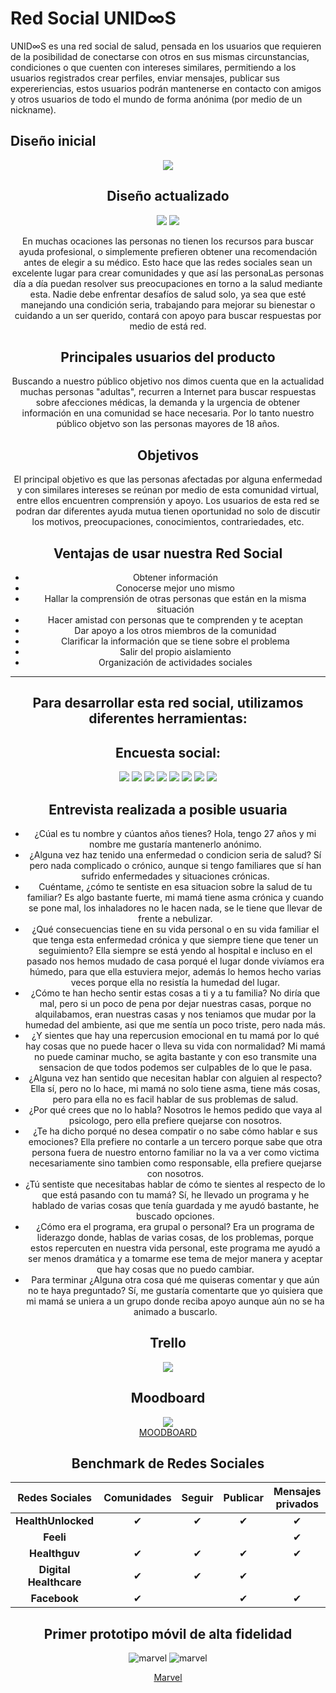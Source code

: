 Red Social UNID∞S
==============================

UNID∞S es una red social de salud, pensada en los usuarios que requieren de la posibilidad de conectarse con otros en sus mismas circunstancias, condiciones o que cuenten con intereses similares, permitiendo a los usuarios registrados crear perfiles, enviar mensajes, publicar sus expereriencias, estos usuarios podrán mantenerse en contacto con amigos y otros usuarios de todo el mundo de forma anónima (por medio de un nickname).

## Diseño inicial
<center><a href="https://florball.github.io/lim-2018-05-bc-core-am-socialnetwork/src/"><img src="https://image.ibb.co/dkbYmK/unidos.png"/></a><center>

## Diseño actualizado
<a href="https://florball.github.io/lim-2018-05-bc-core-am-socialnetwork/src/"><img src="https://image.ibb.co/h7H35p/Captura.png"/></a> <a href="https://florball.github.io/lim-2018-05-bc-core-am-socialnetwork/src/"><img src="https://image.ibb.co/em6Kvp/Captura3.png"/></a>

En muchas ocaciones las personas no tienen los recursos para buscar ayuda profesional, o simplemente prefieren obtener una recomendación antes de elegir a su médico. Esto hace que las redes sociales sean un excelente lugar para crear comunidades y que así las personaLas personas día a día puedan resolver sus preocupaciones en torno a la salud mediante esta. Nadie debe enfrentar desafíos de salud solo, ya sea que esté manejando una condición seria, trabajando para mejorar su bienestar o cuidando a un ser querido, contará con apoyo para buscar respuestas por medio de está red. 

## Principales usuarios del producto

Buscando a nuestro público objetivo nos dimos cuenta que en la actualidad muchas personas "adultas", recurren a Internet para buscar respuestas sobre afecciones médicas, la demanda y la urgencia de obtener información en una comunidad se hace necesaria. Por lo tanto nuestro público objetvo son las personas mayores de 18 años.

## Objetivos

El principal objetivo es que las personas afectadas por alguna enfermedad y con similares intereses se reúnan por medio de esta comunidad virtual, entre ellos encuentren comprensión y apoyo. Los usuarios de esta red se podran dar diferentes  ayuda mutua tienen oportunidad no solo de discutir los motivos, preocupaciones, conocimientos, contrariedades, etc.

## Ventajas de usar nuestra Red Social

* Obtener información
* Conocerse mejor uno mismo
* Hallar la comprensión de otras personas que están en la misma situación
* Hacer amistad con personas que te comprenden y te aceptan
* Dar apoyo a los otros miembros de la comunidad
* Clarificar la información que se tiene sobre el problema
* Salir del propio aislamiento
* Organización de actividades sociales

***
## Para desarrollar esta red social, utilizamos diferentes herramientas:

## Encuesta social:
<img src="https://preview.ibb.co/dtMzT9/edad.png"/></a>
<img src="https://image.ibb.co/hq0XgU/genero.png"/></a>
<img src="https://image.ibb.co/ca2Oo9/enfermedad.png"/></a>
<img src="https://preview.ibb.co/igOPvp/apoyo.png"/></a>
<img src="https://preview.ibb.co/mR1io9/buscarapoyo.png"/></a>
<img src="https://preview.ibb.co/kPpEvp/redsocial.png"/></a>
<img src="https://preview.ibb.co/fLeEvp/frecuencia.png"/></a>
<img src="https://image.ibb.co/e0dJMU/visitar.png"/></a>

## Entrevista realizada a posible usuaria
+ ¿Cúal es tu nombre y cúantos años tienes?
Hola, tengo 27 años y mi nombre me gustaría mantenerlo anónimo.
+ ¿Alguna vez haz tenido una enfermedad o condicion seria de salud?
Sí pero nada complicado o crónico, aunque si tengo familiares que sí han sufrido enfermedades y situaciones crónicas.
+  Cuéntame, ¿cómo te sentiste en esa situacion sobre la salud de tu familiar?
Es algo bastante fuerte, mi mamá tiene asma crónica y cuando se pone mal, los inhaladores no le hacen nada, se le tiene que llevar de frente a nebulizar.
+ ¿Qué consecuencias tiene en su vida personal o en su vida familiar el que tenga esta enfermedad crónica y que siempre tiene que tener un seguimiento?
Ella siempre se está yendo al hospital e incluso en el pasado nos hemos mudado de casa porqué el lugar donde vivíamos era húmedo, para que ella estuviera mejor, además lo hemos hecho varias veces porque ella no resistía la humedad del lugar.
+ ¿Cómo te han hecho sentir estas cosas a ti y a tu familia?
No diría que mal, pero si un poco de pena por dejar nuestras casas, porque no alquilabamos, eran nuestras casas y nos teniamos que mudar por la humedad del ambiente, asi que me sentía un poco triste, pero nada más.
+ ¿Y sientes que hay una repercusion emocional en tu mamá por lo qué hay cosas que no puede hacer o lleva su vida con normalidad? 
Mi mamá no puede caminar mucho, se agita bastante y con eso transmite una sensacion de que todos podemos ser culpables de lo que le pasa.
+ ¿Alguna vez han sentido que necesitan hablar con alguien al respecto?
Ella sí, pero no lo hace, mi mamá no solo tiene asma, tiene más cosas, pero para ella no es facil hablar de sus problemas de salud.
+ ¿Por qué crees que no lo habla?
Nosotros le hemos pedido que vaya al psicologo, pero ella prefiere quejarse con nosotros.
+ ¿Te ha dicho porqué no desea compatir o no sabe cómo hablar e sus emociones?
Ella prefiere no contarle a un tercero porque sabe que otra persona fuera de nuestro entorno familiar no la va a ver como victima necesariamente sino tambien como responsable, ella prefiere quejarse con nosotros.
+ ¿Tú sentiste que necesitabas hablar de cómo te sientes al respecto de lo que está pasando con tu mamá?
Sí, he llevado un programa y he hablado de varias cosas que tenía guardada y me ayudó bastante, he buscado opciones.
+ ¿Cómo era el programa, era grupal o personal?
Era un programa de liderazgo donde, hablas de varias cosas, de los problemas, porque estos repercuten en nuestra vida personal, este programa me ayudó a ser menos dramática y a tomarme ese tema de mejor manera y aceptar que hay cosas que no puedo cambiar.
+ Para terminar ¿Alguna otra cosa qué me quiseras comentar y que aún no te haya preguntado?
Sí, me gustaría comentarte que yo quisiera que mi mamá se uniera a un grupo donde reciba apoyo aunque aún no se ha animado a buscarlo.

## Trello
<img src="https://image.ibb.co/fkwKd9/Captura3.png"/>

## Moodboard

<center><img src="https://preview.ibb.co/kskbqe/moodboard.png"/></center><center><a href="https://image.ibb.co/egNNVe/moodboard.png">MOODBOARD</a></center>

## Benchmark de Redes Sociales 

| Redes Sociales | Comunidades | Seguir | Publicar | Mensajes privados | Usuarios anónimos | Diagnóstico médico|
|:----------:|:---------------:|:------:|:--------:|:-----------------:|:-----------------:|:-----------------:|
| **HealthUnlocked** | ✔ | ✔ | ✔ | ✔ | ✔ |  |
| **Feeli** |  |  |  | ✔ |  | ✔ |
| **Healthguv** | ✔ | ✔ | ✔ | ✔ |  |  |
| **Digital Healthcare** | ✔ | ✔ | ✔ |  |  |  |
| **Facebook** | ✔ |  | ✔ | ✔ |  |  |

## Primer prototipo móvil de alta fidelidad

![marvel](https://image.ibb.co/j7zSVe/marvel.png)
![marvel](https://image.ibb.co/cspGOz/marvelMe2.png)

<a href="https://marvelapp.com/e2b3f54/screen/45795042">Marvel</a>

